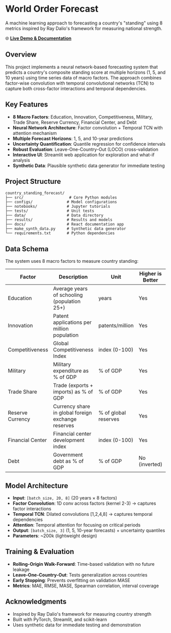 # World Order Forecast

A machine learning approach to forecasting a country's "standing" using 8 metrics inspired by Ray Dalio's framework for measuring national strength.

🌐 **[Live Demo & Documentation](https://mackthompson16.github.io/World-Order-Forecast)**

## Overview

This project implements a neural network-based forecasting system that predicts a country's composite standing score at multiple horizons (1, 5, and 10 years) using time series data of macro factors. The approach combines factor-wise convolution with temporal convolutional networks (TCN) to capture both cross-factor interactions and temporal dependencies.

## Key Features

- **8 Macro Factors**: Education, Innovation, Competitiveness, Military, Trade Share, Reserve Currency, Financial Center, and Debt
- **Neural Network Architecture**: Factor convolution + Temporal TCN with attention mechanism
- **Multiple Forecast Horizons**: 1, 5, and 10-year predictions
- **Uncertainty Quantification**: Quantile regression for confidence intervals
- **Robust Evaluation**: Leave-One-Country-Out (LOCO) cross-validation
- **Interactive UI**: Streamlit web application for exploration and what-if analysis
- **Synthetic Data**: Plausible synthetic data generator for immediate testing

## Project Structure

```
country_standing_forecast/
├── src/                    # Core Python modules
├── configs/               # Model configurations
├── notebooks/             # Jupyter tutorials
├── tests/                 # Unit tests
├── data/                  # Data directory
├── results/               # Results and models
├── docs/                  # React documentation app
├── make_synth_data.py     # Synthetic data generator
└── requirements.txt       # Python dependencies
```

## Data Schema

The system uses 8 macro factors to measure country standing:

| Factor | Description | Unit | Higher is Better | Source |
|--------|-------------|------|------------------|---------|
| Education | Average years of schooling (population 25+) | years | Yes | World Bank WDI |
| Innovation | Patent applications per million population | patents/million | Yes | WIPO |
| Competitiveness | Global Competitiveness Index | index (0-100) | Yes | WEF |
| Military | Military expenditure as % of GDP | % of GDP | Yes | SIPRI |
| Trade Share | Trade (exports + imports) as % of GDP | % of GDP | Yes | World Bank WDI |
| Reserve Currency | Currency share in global foreign exchange reserves | % of global reserves | Yes | IMF COFER |
| Financial Center | Financial center development index | index (0-100) | Yes | GFCI |
| Debt | Government debt as % of GDP | % of GDP | No (inverted) | World Bank WDI |

## Model Architecture

- **Input**: `[batch_size, 20, 8]` (20 years × 8 factors)
- **Factor Convolution**: 1D conv across factors (kernel 2-3) → captures factor interactions
- **Temporal TCN**: Dilated convolutions [1,2,4,8] → captures temporal dependencies
- **Attention**: Temporal attention for focusing on critical periods
- **Output**: `[batch_size, 3]` (1, 5, 10-year forecasts) + uncertainty quantiles
- **Parameters**: ~200k (lightweight design)

## Training & Evaluation

- **Rolling-Origin Walk-Forward**: Time-based validation with no future leakage
- **Leave-One-Country-Out**: Tests generalization across countries
- **Early Stopping**: Prevents overfitting on validation MASE
- **Metrics**: MAE, RMSE, MASE, Spearman correlation, interval coverage

## Acknowledgments

- Inspired by Ray Dalio's framework for measuring country strength
- Built with PyTorch, Streamlit, and scikit-learn
- Uses synthetic data for immediate testing and demonstration
